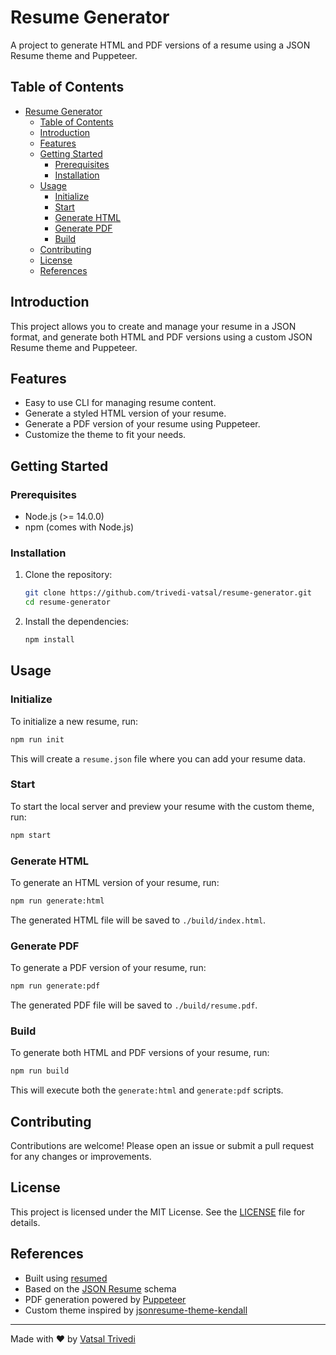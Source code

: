 # Resume Generator

A project to generate HTML and PDF versions of a resume using a JSON Resume theme and Puppeteer.

## Table of Contents

- [Resume Generator](#resume-generator)
  - [Table of Contents](#table-of-contents)
  - [Introduction](#introduction)
  - [Features](#features)
  - [Getting Started](#getting-started)
    - [Prerequisites](#prerequisites)
    - [Installation](#installation)
  - [Usage](#usage)
    - [Initialize](#initialize)
    - [Start](#start)
    - [Generate HTML](#generate-html)
    - [Generate PDF](#generate-pdf)
    - [Build](#build)
  - [Contributing](#contributing)
  - [License](#license)
  - [References](#references)

## Introduction

This project allows you to create and manage your resume in a JSON format, and generate both HTML and PDF versions using a custom JSON Resume theme and Puppeteer.

## Features

- Easy to use CLI for managing resume content.
- Generate a styled HTML version of your resume.
- Generate a PDF version of your resume using Puppeteer.
- Customize the theme to fit your needs.

## Getting Started

### Prerequisites

- Node.js (>= 14.0.0)
- npm (comes with Node.js)

### Installation

1. Clone the repository:

   ```sh
   git clone https://github.com/trivedi-vatsal/resume-generator.git
   cd resume-generator
   ```

2. Install the dependencies:

   ```sh
   npm install
   ```

## Usage

### Initialize

To initialize a new resume, run:

```sh
npm run init
```

This will create a `resume.json` file where you can add your resume data.

### Start

To start the local server and preview your resume with the custom theme, run:

```sh
npm start
```

### Generate HTML

To generate an HTML version of your resume, run:

```sh
npm run generate:html
```

The generated HTML file will be saved to `./build/index.html`.

### Generate PDF

To generate a PDF version of your resume, run:

```sh
npm run generate:pdf
```

The generated PDF file will be saved to `./build/resume.pdf`.

### Build

To generate both HTML and PDF versions of your resume, run:

```sh
npm run build
```

This will execute both the `generate:html` and `generate:pdf` scripts.

## Contributing

Contributions are welcome! Please open an issue or submit a pull request for any changes or improvements.

## License

This project is licensed under the MIT License. See the [LICENSE](LICENSE) file for details.

## References

- Built using [resumed](https://www.npmjs.com/package/resumed)
- Based on the [JSON Resume](https://jsonresume.org) schema
- PDF generation powered by [Puppeteer](https://pptr.dev/)
- Custom theme inspired by [jsonresume-theme-kendall](https://github.com/typpo/jsonresume-theme-kendall)

---

Made with ❤️ by [Vatsal Trivedi](https://github.com/trivedi-vatsal)
